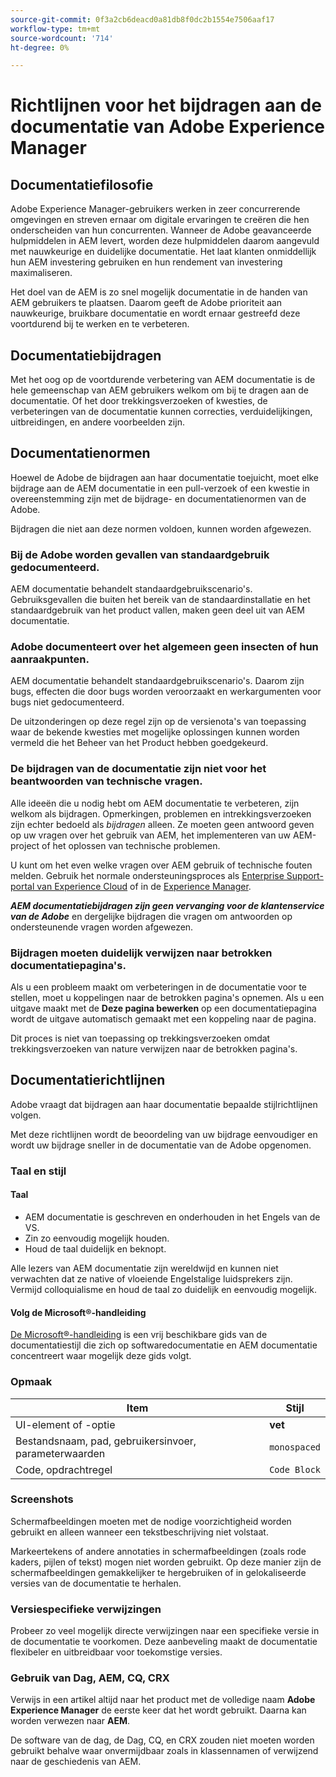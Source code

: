 ```yaml
---
source-git-commit: 0f3a2cb6deacd0a81db8f0dc2b1554e7506aaf17
workflow-type: tm+mt
source-wordcount: '714'
ht-degree: 0%

---
```

# Richtlijnen voor het bijdragen aan de documentatie van Adobe Experience Manager

## Documentatiefilosofie

Adobe Experience Manager-gebruikers werken in zeer concurrerende omgevingen en streven ernaar om digitale ervaringen te creëren die hen onderscheiden van hun concurrenten. Wanneer de Adobe geavanceerde hulpmiddelen in AEM levert, worden deze hulpmiddelen daarom aangevuld met nauwkeurige en duidelijke documentatie. Het laat klanten onmiddellijk hun AEM investering gebruiken en hun rendement van investering maximaliseren.

Het doel van de AEM is zo snel mogelijk documentatie in de handen van AEM gebruikers te plaatsen. Daarom geeft de Adobe prioriteit aan nauwkeurige, bruikbare documentatie en wordt ernaar gestreefd deze voortdurend bij te werken en te verbeteren.

## Documentatiebijdragen

Met het oog op de voortdurende verbetering van AEM documentatie is de hele gemeenschap van AEM gebruikers welkom om bij te dragen aan de documentatie. Of het door trekkingsverzoeken of kwesties, de verbeteringen van de documentatie kunnen correcties, verduidelijkingen, uitbreidingen, en andere voorbeelden zijn.

## Documentatienormen

Hoewel de Adobe de bijdragen aan haar documentatie toejuicht, moet elke bijdrage aan de AEM documentatie in een pull-verzoek of een kwestie in overeenstemming zijn met de bijdrage- en documentatienormen van de Adobe.

Bijdragen die niet aan deze normen voldoen, kunnen worden afgewezen.

### Bij de Adobe worden gevallen van standaardgebruik gedocumenteerd.

AEM documentatie behandelt standaardgebruikscenario&#39;s. Gebruiksgevallen die buiten het bereik van de standaardinstallatie en het standaardgebruik van het product vallen, maken geen deel uit van AEM documentatie.

### Adobe documenteert over het algemeen geen insecten of hun aanraakpunten.

AEM documentatie behandelt standaardgebruikscenario&#39;s. Daarom zijn bugs, effecten die door bugs worden veroorzaakt en werkargumenten voor bugs niet gedocumenteerd.

De uitzonderingen op deze regel zijn op de versienota&#39;s van toepassing waar de bekende kwesties met mogelijke oplossingen kunnen worden vermeld die het Beheer van het Product hebben goedgekeurd.

### De bijdragen van de documentatie zijn niet voor het beantwoorden van technische vragen.

Alle ideeën die u nodig hebt om AEM documentatie te verbeteren, zijn welkom als bijdragen. Opmerkingen, problemen en intrekkingsverzoeken zijn echter bedoeld als *bijdragen* alleen. Ze moeten geen antwoord geven op uw vragen over het gebruik van AEM, het implementeren van uw AEM-project of het oplossen van technische problemen.

U kunt om het even welke vragen over AEM gebruik of technische fouten melden. Gebruik het normale ondersteuningsproces als [Enterprise Support-portal van Experience Cloud](https://experienceleague.adobe.com/?support-solution=General#support) of in de [Experience Manager](https://experienceleaguecommunities.adobe.com/t5/adobe-experience-manager/ct-p/adobe-experience-manager-community).

***AEM documentatiebijdragen zijn geen vervanging voor de klantenservice van de Adobe*** en dergelijke bijdragen die vragen om antwoorden op ondersteunende vragen worden afgewezen.

### Bijdragen moeten duidelijk verwijzen naar betrokken documentatiepagina&#39;s.

Als u een probleem maakt om verbeteringen in de documentatie voor te stellen, moet u koppelingen naar de betrokken pagina&#39;s opnemen. Als u een uitgave maakt met de **Deze pagina bewerken** op een documentatiepagina wordt de uitgave automatisch gemaakt met een koppeling naar de pagina.

Dit proces is niet van toepassing op trekkingsverzoeken omdat trekkingsverzoeken van nature verwijzen naar de betrokken pagina&#39;s.

## Documentatierichtlijnen

Adobe vraagt dat bijdragen aan haar documentatie bepaalde stijlrichtlijnen volgen.

Met deze richtlijnen wordt de beoordeling van uw bijdrage eenvoudiger en wordt uw bijdrage sneller in de documentatie van de Adobe opgenomen.

### Taal en stijl

#### Taal

* AEM documentatie is geschreven en onderhouden in het Engels van de VS.
* Zin zo eenvoudig mogelijk houden.
* Houd de taal duidelijk en beknopt.

Alle lezers van AEM documentatie zijn wereldwijd en kunnen niet verwachten dat ze native of vloeiende Engelstalige luidsprekers zijn. Vermijd colloquialisme en houd de taal zo duidelijk en eenvoudig mogelijk.

#### Volg de Microsoft®-handleiding

[De Microsoft®-handleiding](https://learn.microsoft.com/en-us/style-guide/welcome/) is een vrij beschikbare gids van de documentatiestijl die zich op softwaredocumentatie en AEM documentatie concentreert waar mogelijk deze gids volgt.

### Opmaak

| Item | Stijl |
|---|---|
| UI-element of -optie | **vet** |
| Bestandsnaam, pad, gebruikersinvoer, parameterwaarden | `monospaced` |
| Code, opdrachtregel | ```Code Block``` |

### Screenshots

Schermafbeeldingen moeten met de nodige voorzichtigheid worden gebruikt en alleen wanneer een tekstbeschrijving niet volstaat.

Markeertekens of andere annotaties in schermafbeeldingen (zoals rode kaders, pijlen of tekst) mogen niet worden gebruikt. Op deze manier zijn de schermafbeeldingen gemakkelijker te hergebruiken of in gelokaliseerde versies van de documentatie te herhalen.

### Versiespecifieke verwijzingen

Probeer zo veel mogelijk directe verwijzingen naar een specifieke versie in de documentatie te voorkomen. Deze aanbeveling maakt de documentatie flexibeler en uitbreidbaar voor toekomstige versies.

### Gebruik van Dag, AEM, CQ, CRX

Verwijs in een artikel altijd naar het product met de volledige naam **Adobe Experience Manager** de eerste keer dat het wordt gebruikt. Daarna kan worden verwezen naar **AEM**.

De software van de dag, de Dag, CQ, en CRX zouden niet moeten worden gebruikt behalve waar onvermijdbaar zoals in klassennamen of verwijzend naar de geschiedenis van AEM.

